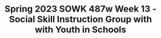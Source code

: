 ---
layout: single_embed_slide
title: "Spring 2023 SOWK 487w Week 13 - Social Skill Instruction Group with with Youth in Schools"
presentation_id: pWXA7K
canonical_url: /presentations/pWXA7K/
slides:
  - slide_name: ../deck-10241-large-0.jpeg
    slide_thumbnail: ../deck-10241-thumb-0.jpeg
    slide_text: >
      <p>DR. JACOB CAMPBELL, LICSW AT HERITAGE UNIVERSITY
      SOCIAL SKILL INSTRUCTION Group with Youth in Schoos Spring 2023 Week 13 SOWK 487w</p>
      
  - slide_name: ../deck-10241-large-1.jpeg
    slide_thumbnail: ../deck-10241-thumb-1.jpeg
    slide_text: >
      <p>WEEK 13 AGENDA Overview of Working in Bridges Program Overview of SEL Implementation of ART Moral Reasoning Ideas for Working with Adolescents and Social Skills</p>
      
  - slide_name: ../deck-10241-large-2.jpeg
    slide_thumbnail: ../deck-10241-thumb-2.jpeg
    slide_text: >
      <p>WHAT IS EBD Externalizing behaviors Internalizing behaviors Low incidence disorders
      EBD IS QUALIFIED AS AN “EMOTIONAL DISTURBANCE” AS A CONDITION EXHIBITING ONE OR MORE SPECIFIC EMOTIONAL AND/OR BEHAVIORAL DIFFICULTIES OVER A LONG PERIOD OF TIME AND TO A MARKED DEGREE, WHICH ADVERSELY AFFECTS EDUCATIONAL PERFORMANCE.</p>
      
  - slide_name: ../deck-10241-large-3.jpeg
    slide_thumbnail: ../deck-10241-thumb-3.jpeg
    slide_text: >
      <p>PSYCHO-EDUCATIONAL CLASSROOM MODEL
      Therapeutic model uses a group milieu
      Focused on helping students understand behavior, how it impacts them, and developing strategies for changing behaviors</p>
      
  - slide_name: ../deck-10241-large-4.jpeg
    slide_thumbnail: ../deck-10241-thumb-4.jpeg
    slide_text: >
      <p>ff
      ff
      Reducing Restrictiveness vs. Increasing Restrictiveness
      UNIQUE ASPECTS OF THIS CLASSROOM -
      High ratio of sta to students Special training for sta A variety of schedule options are provided to meet the students individualized needs Focus on managing and addressing behaviors inside of the Bridges Classroom as much as possible to keep kids in school. Coordination of outside services and providers for students. Inclusion of a social worker and mental health perspective in educational process</p>
      
  - slide_name: ../deck-10241-large-5.jpeg
    slide_thumbnail: ../deck-10241-thumb-5.jpeg
    slide_text: >
      <p>CLASSROOM STRUCTURES
      ACADEMIC INSTRUCTION SPECIALLY DESIGNED SOCIAL SKILL INSTRUCTION TRACKING BEHAVIOR GROUP WORK
      PROGRESSIVE LEVEL SYSTEM TOKEN ECONOMY
      POSITIVE REINFORCEMENT</p>
      
  - slide_name: ../deck-10241-large-6.jpeg
    slide_thumbnail: ../deck-10241-thumb-6.jpeg
    slide_text: >
      <p>CONTINUUM OF STRATEGIES TO ADDRESS BEHAVIOR Providing positive reinforcement Planned ignoring Proximity control Reteaching Coming back to the group Loss of privileges Positive notes home and reporting problems ADDRESSING BEHAVIORS IN THE CLASSROOM
      Changes in schedule Tasks and expectations not going away Finding plans to keep them in school Coordinating with outside services
      ADDRESSING THE BEHAVIOR THROUGH ADMINISTRATIVE DISCIPLINE</p>
      
  - slide_name: ../deck-10241-large-7.jpeg
    slide_thumbnail: ../deck-10241-thumb-7.jpeg
    slide_text: >
      
  - slide_name: ../deck-10241-large-8.jpeg
    slide_thumbnail: ../deck-10241-thumb-8.jpeg
    slide_text: >
      <p>SelfAwareness
      Social Awareness
      SelfManagement
      SOCIAL &amp; EMOTIONAL LEARNING
      Responsible Decision Making
      Relationship Skills
      Collaborative for Academic, Social, and Emotional Learning (CASEL),</p>
      
  - slide_name: ../deck-10241-large-9.jpeg
    slide_thumbnail: ../deck-10241-thumb-9.jpeg
    slide_text: >
      <p>EMBEDDED SOCIAL EMOTIONAL LEARNING
      VS
      EXPLICIT SOCIAL EMOTIONAL LEARNING</p>
      
  - slide_name: ../deck-10241-large-10.jpeg
    slide_thumbnail: ../deck-10241-thumb-10.jpeg
    slide_text: >
      <p>WASHINGTON ADOPTED SEL STANDARDS HTTPS://WWW.K12.WA.US/STUDENT-SUCCESS/RESOURCES-SUBJECT-AREA/SOCIAL-EMOTIONAL-LEARNING-SEL</p>
      
  - slide_name: ../deck-10241-large-11.jpeg
    slide_thumbnail: ../deck-10241-thumb-11.jpeg
    slide_text: >
      <p>AGGRESSION REPLACEMENT TRAINING</p>
      
  - slide_name: ../deck-10241-large-12.jpeg
    slide_thumbnail: ../deck-10241-thumb-12.jpeg
    slide_text: >
      <h2>GROUP NORMS
      fi</h2>
      <p>Respect Safety Participation Con dentiality</p>
      
  - slide_name: ../deck-10241-large-13.jpeg
    slide_thumbnail: ../deck-10241-thumb-13.jpeg
    slide_text: >
      <p>THINKING ERRORS
      AKA: COGNITIVE DISTORTIONS
      THINKING ERRORS OR COGNITIVE DISTORTIONS LEAD US TO TROUBLE WHEN WE USE THEM TO MAKE SENSE OF OUR POOR CHOICES AND ANTISOCIAL BEHAVIOR. WE ALSO END UP WITH CONSEQUENCES THAT WE DO NOT LIKE.
      Self-centered Thinking: Thinking about only your own needs or interests, not caring about others. One example is saying “If I lie to people, it is nobody’s business but mine.” Assuming the Worst: Acting as if the worst outcome in a situation is the only possible outcome. Thinking people are out to get you. One example is saying, “I might as well lie, people won’t believe me if I tell the truth.” Blaming Others: Not accepting responsibility for your choices and consequences. Making it seem like someone forced you to act how you did. Saying someone else is responsible. One example is saying, “People make me lie when they ask too many questions.” Minimizing/mislabeling: Thinking Errors or Cognitive Distortions lead us to trouble when we use them to make sense of our poor choices and antisocial behavior. We also end up with consequences that we do not like.</p>
      
  - slide_name: ../deck-10241-large-14.jpeg
    slide_thumbnail: ../deck-10241-thumb-14.jpeg
    slide_text: >
      <p>THINKING ERRORS
      THESE SAME STYLES OF THINKING CAN ALSO LEAD US TO POSITIVE DECISIONS.
      AKA: COGNITIVE DISTORTIONS
      Style of Thinking Self-Centered Thinking
      Assuming the Worst
      Blaming Others
      fl
      Minimizing/mislabeling
      Positive/Pro-social
      Okay Because
      I am not going to rob a bank with you You are using Thinking Ahead to stay because I don’t want to get in trouble. You do out of a situation that may lead to whatever you want. trouble. If I drink and drive, I will die.
      You are using Thinking Ahead and may save your own life.
      If there weren’t so many drug dealers in my If it is a factual statement, then you neighborhood, it would be a safer place to are not trying to blame someone else. live. It is no big deal to get a u shot, the needle just hurts for a second.
      You are using a Reminder to help to calm yourself down.</p>
      
  - slide_name: ../deck-10241-large-15.jpeg
    slide_thumbnail: ../deck-10241-thumb-15.jpeg
    slide_text: >
      <p>REGGIE’S PROBLEM SITUATION FROM ART
      “YOUR FATHER IS LATE AGAIN,” REGGIE’S MOTHER TELLS REGGIE ONE NIGHT AS HE SITS DOWN TO DINNER. REGGIE KNOWS WHY; HE PASSED HIS FATHER’S CAR ON THE WAY HOME FROM SCHOOL. IT WAS PARKED OUTSIDE THE MIDTOWN BAR AND GRILL. REGGIE’S MOTHER AND FATHER HAD ARGUED MANY TIMES ABOUT HIS FATHER’S STOPPING OFF AT THE BAR ON HIS WAY HOME FROM WORK. AFTER THEIR LAST ARGUMENT, HIS FATHER HAD PROMISED HE WOULD NEVER DO IT AGAIN. “I WONDER WHY YOUR FATHER IS LATE,” REGGIE’S MOTHER SAYS. “DO YOU THINK I SHOULD TRUST WHAT HE SAID ABOUT NOT DRINKING ANY MORE? DO YOU THINK HE STOPPED OFF AT THE BAR AGAIN?” REGGIE’S MOTHER ASKS HIM. WHAT SHOULD REGGIE SAY OR DO?</p>
      
  - slide_name: ../deck-10241-large-16.jpeg
    slide_thumbnail: ../deck-10241-thumb-16.jpeg
    slide_text: >
      <p>MORAL REASONING Problem Situation: “Real” Problem De nition: Name
      fi
      Group Decision
      Reggies Problem
      1
      2
      3
      4
      5</p>
      
  - slide_name: ../deck-10241-large-17.jpeg
    slide_thumbnail: ../deck-10241-thumb-17.jpeg
    slide_text: >
      <h2>TECHNIQUES UTILIZED WITH INVOLUNTARY GROUPS -
      Emphasizing choices already made Emphasize choice Limited, clear requirements Clarifying roles Avoid emphasis on blaming</h2>
      <p>Positive future focus Clarifying non-negotiable requirements Clarifying rights and limitations Rewarding acknowledging responsibility
      (Rooney &amp; Chovanec, 2017)</p>
      
  - slide_name: ../deck-10241-large-18.jpeg
    slide_thumbnail: ../deck-10241-thumb-18.jpeg
    slide_text: >
      <p>STRENGTHS BASED GROUP WORK WITH CHILDREN AND ADOLESCENTS 1
      Form groups based on member felt needs and wants, not diagnoses
      2
      Structure groups to welcome the whole person, not just the troubled parts
      3
      Integrate verbal and nonverbal activities
      4
      Decentralize authority and turn control over to group members
      5
      Develop alliances with relevant other people
      6
      Maintain a dual focus on individual change and social reform
      7
      Understand and respect group development as a key to promoting change
      ff
      (Maleko , 2017)</p>
      
  - slide_name: ../deck-10241-large-19.jpeg
    slide_thumbnail: ../deck-10241-thumb-19.jpeg
    slide_text: >
      <h2>INTERVENTION STRATEGIES TO PRACTICE SOCIAL SKILLS FOR STUDENTS WITH EBD</h2>
      <p>Peer-mediated practice and mentoring Role-playing Social stories Video modeling
      (Kumm et al., 2021)</p>
      
  - slide_name: ../deck-10241-large-20.jpeg
    slide_thumbnail: ../deck-10241-thumb-20.jpeg
    slide_text: >
      <p>PHASES OF PROVIDING SOCIAL SKILL INSTRUCTION Discuss the importance of social skills PHASE1: PRE-SOCIAL SKILL PRACTICE STRATEGIES
      Identify and de ne targeted social skills Model appropriate social behavior
      PHASE 2: PRACTICE
      PHASE 3: POST-PRACTICE
      fi
      (Kumm et al., 2021, p. 100)
      Implement social skills practice strategies Monitor
      Data analysis Maintain, intensify, or fade the social skill practice strategies</p>
      
---